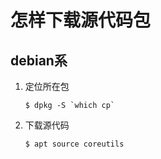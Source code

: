 # 怎样下载源代码包

## debian系

1. 定位所在包

    ```shell
    $ dpkg -S `which cp`
    ```

2. 下载源代码

    ```shell
    $ apt source coreutils
    ```
